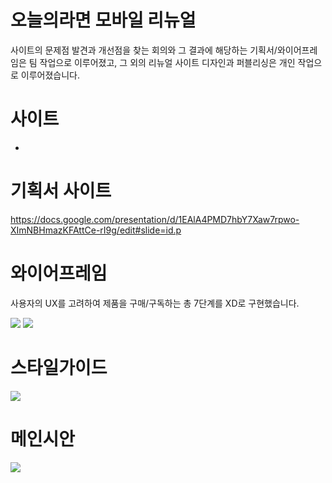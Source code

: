 # 오늘의라면 모바일 리뉴얼
사이트의 문제점 발견과 개선점을 찾는 회의와 그 결과에 해당하는 기획서/와이어프레임은 팀 작업으로 이루어졌고, 
그 외의 리뉴얼 사이트 디자인과 퍼블리싱은 개인 작업으로 이루어졌습니다.

# 사이트
-

# 기획서 사이트
<a target="_blank" href="">https://docs.google.com/presentation/d/1EAlA4PMD7hbY7Xaw7rpwo-XImNBHmazKFAttCe-rI9g/edit#slide=id.p</a>

# 와이어프레임
사용자의 UX를 고려하여 제품을 구매/구독하는 총 7단계를 XD로 구현했습니다.

<img src="(https://user-images.githubusercontent.com/108649544/188538479-ddb1e499-edc4-44ac-91fc-24f76fcc3cb2.jpg" />
<img src="https://user-images.githubusercontent.com/108649544/188538539-310c42d6-dabf-48a8-a180-99cc20e505d2.jpg"/>

# 스타일가이드
<img src="https://user-images.githubusercontent.com/108649544/188538594-b6d868b1-2b67-48ad-a7eb-1525871d6e13.jpg"/>

# 메인시안
<img src="https://user-images.githubusercontent.com/108649544/188538639-b48d7ec1-71fe-4627-bca4-496e12392802.jpg"/>
